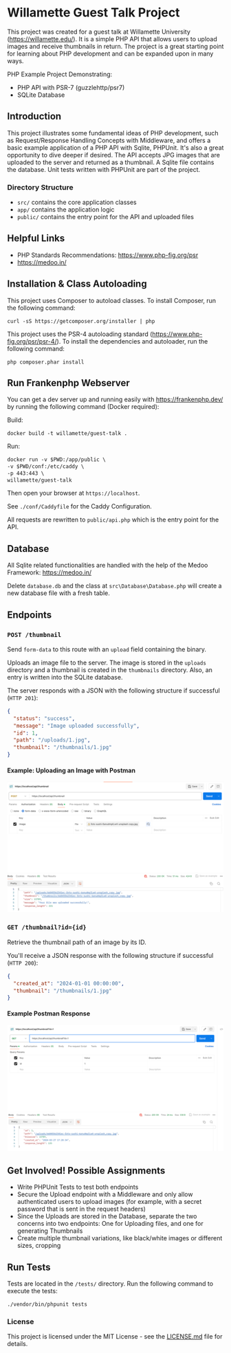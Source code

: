 # Willamette Guest Talk Project

This project was created for a guest talk at Willamette University (https://willamette.edu/). It is a simple PHP API that allows users to upload images and receive thumbnails in return. The project is a great starting point for learning about PHP development and can be expanded upon in many ways.

PHP Example Project Demonstrating:

- PHP API with PSR-7 (guzzlehttp/psr7)
- SQLite Database

## Introduction

This project illustrates some fundamental ideas of PHP development, such as Request/Response Handling Concepts with Middleware, and offers a basic example application of a PHP API with Sqlite, PHPUnit. It's also a great opportunity to dive deeper if desired. The API accepts JPG images that are uploaded to the server and returned as a thumbnail. A Sqlite file contains the database. Unit tests written with PHPUnit are part of the project.

### Directory Structure

- `src/` contains the core application classes
- `app/` contains the application logic
- `public/` contains the entry point for the API and uploaded files

## Helpful Links

- PHP Standards Recommendations: https://www.php-fig.org/psr
- https://medoo.in/

## Installation & Class Autoloading

This project uses Composer to autoload classes. To install Composer, run the following command:

    curl -sS https://getcomposer.org/installer | php

This project uses the PSR-4 autoloading standard (https://www.php-fig.org/psr/psr-4/). To install the dependencies and
autoloader, run the following command:

    php composer.phar install

## Run Frankenphp Webserver

You can get a dev server up and running easily with https://frankenphp.dev/ by running the following command (Docker required):

Build:

    docker build -t willamette/guest-talk .

Run:

    docker run -v $PWD:/app/public \
    -v $PWD/conf:/etc/caddy \
    -p 443:443 \
    willamette/guest-talk

Then open your browser at `https://localhost`.

See `./conf/Caddyfile` for the Caddy Configuration.

All requests are rewritten to `public/api.php` which is the entry point for the API.

## Database

All Sqlite related functionalities are handled with the help of the Medoo Framework: https://medoo.in/

Delete `database.db` and the class at `src\Database\Database.php` will create a new database file with a fresh table.


## Endpoints

### `POST /thumbnail`
Send `form-data` to this route with an `upload` field containing the binary.

Uploads an image file to the server. The image is stored in the `uploads` directory and a thumbnail is created in the `thumbnails` directory. Also, an entry is written into the SQLite database.

The server responds with a JSON with the following structure if successful (`HTTP 201`):

```json
{
  "status": "success",
  "message": "Image uploaded successfully",
  "id": 1,
  "path": "/uploads/1.jpg",
  "thumbnail": "/thumbnails/1.jpg"
}
```

#### Example: Uploading an Image with Postman
![img.png](img.png)

### `GET /thumbnail?id={id}`

Retrieve the thumbnail path of an image by its ID.

You'll receive a JSON response with the following structure if successful (`HTTP 200`):

```json
{
  "created_at": "2024-01-01 00:00:00",
  "thumbnail": "/thumbnails/1.jpg"
}
```

#### Example Postman Response
![img_1.png](img_1.png)


## Get Involved! Possible Assignments

* Write PHPUnit Tests to test both endpoints
* Secure the Upload endpoint with a Middleware and only allow authenticated users to upload images (for example, with a secret password that is sent in the request headers)
* Since the Uploads are stored in the Database, separate the two concerns into two endpoints: One for Uploading files, and one for generating Thumbnails
* Create multiple thumbnail variations, like black/white images or different sizes, cropping

## Run Tests

Tests are located in the `/tests/` directory. Run the following command to execute the tests:

    ./vendor/bin/phpunit tests

### License

This project is licensed under the MIT License - see the [LICENSE.md](LICENSE.md) file for details.

